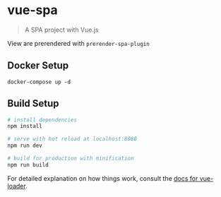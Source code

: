 # vue-spa

> A SPA project with Vue.js 

View are prerendered with ```prerender-spa-plugin```

## Docker Setup

```docker-compose up -d```

## Build Setup

``` bash
# install dependencies
npm install

# serve with hot reload at localhost:8080
npm run dev

# build for production with minification
npm run build
```

For detailed explanation on how things work, consult the [docs for vue-loader](http://vuejs.github.io/vue-loader).
